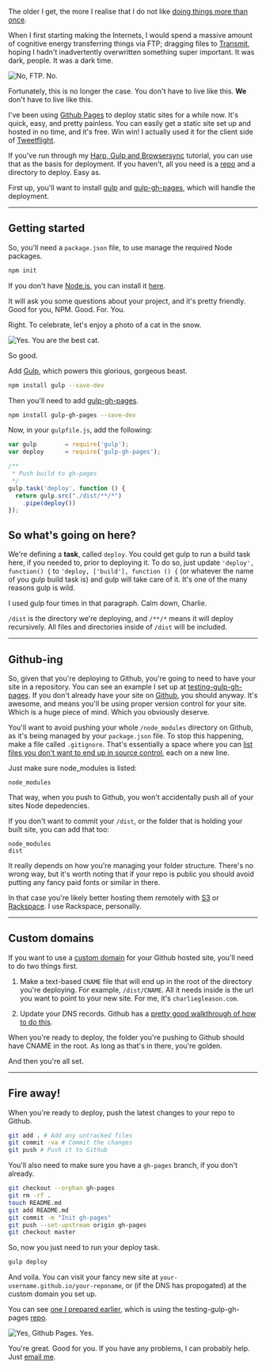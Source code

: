 The older I get, the more I realise that I do not like [doing things more than once][dry].

When I first starting making the Internets, I would spend a massive amount of cognitive energy transferring things via FTP; dragging files to [Transmit](transmit), hoping I hadn't inadvertently overwritten something super important. It was dark, people. It was a dark time.

![No, FTP. No.](/images/articles/deploying-to-github-pages-with-gulp/image-no.jpg)

Fortunately, this is no longer the case. You don't have to live like this. **We** don't have to live like this.

I've been using [Github Pages][github-pages] to deploy static sites for a while now. It's quick, easy, and pretty painless. You can easily get a static site set up and hosted in no time, and it's free. Win win! I actually used it for the client side of [Tweetflight][tweetflight].

If you've run through my [Harp, Gulp and Browsersync][harp-gulp-and-browsersync] tutorial, you can use that as the basis for deployment. If you haven't, all you need is a [repo][github-new-repo] and a directory to deploy. Easy as.

First up, you'll want to install [gulp][gulp] and [gulp-gh-pages][gulp-gh-pages], which will handle the deployment.

---

## Getting started

So, you'll need a `package.json` file, to use manage the required Node packages.

```bash
npm init
```

If you don't have [Node.js][nodejs], you can install it [here][nodejs].

It will ask you some questions about your project, and it's pretty friendly. Good for you, NPM. Good. For. You.

Right. To celebrate, let's enjoy a photo of a cat in the snow.

![Yes. You are the best cat.](/images/articles/deploying-to-github-pages-with-gulp/image-snowcat.jpg)

So good.

Add [Gulp][gulp], which powers this glorious, gorgeous beast.

```bash
npm install gulp --save-dev
```

Then you'll need to add [gulp-gh-pages][gulp-gh-pages].

```bash
npm install gulp-gh-pages --save-dev
```

Now, in your `gulpfile.js`, add the following:

```js
var gulp        = require('gulp');
var deploy      = require('gulp-gh-pages');

/**
 * Push build to gh-pages
 */
gulp.task('deploy', function () {
  return gulp.src("./dist/**/*")
    .pipe(deploy())
});
```

## So what's going on here?

We're defining a **task**, called `deploy`. You could get gulp to run a build task here, if you needed to, prior to deploying it. To do so, just update `'deploy', function() {` to `'deploy, ['build'], function () {` (or whatever the name of you gulp build task is) and gulp will take care of it. It's one of the many reasons gulp is wild.

I used gulp four times in that paragraph. Calm down, Charlie.

`/dist` is the directory we're deploying, and `/**/*` means it will deploy recursively. All files and directories inside of `/dist` will be included.

---

## Github-ing

So, given that you're deploying to Github, you're going to need to have your site in a repository. You can see an example I set up at [testing-gulp-gh-pages][testing-gulp-gh-pages]. If you don't already have your site on [Github][github], you should anyway. It's awesome, and means you'll be using proper version control for your site. Which is a huge piece of mind. Which you obviously deserve.

You'll want to avoid pushing your whole `/node_modules` directory on Github, as it's being managed by your `package.json` file. To stop this happening, make a file called `.gitignore`. That's essentially a space where you can [list files you don't want to end up in source control][github-ignoring-files], each on a new line.

Just make sure node_modules is listed:

```
node_modules
```

That way, when you push to Github, you won't accidentally push all of your sites Node depedencies.

If you don't want to commit your `/dist`, or the folder that is holding your built site, you can add that too:

```
node_modules
dist
```

It really depends on how you're managing your folder structure. There's no wrong way, but it's worth noting that if your repo is public you should avoid putting any fancy paid fonts or similar in there.

In that case you're likely better hosting them remotely with [S3][s3] or [Rackspace][rackspace]. I use Rackspace, personally.

---

## Custom domains

If you want to use a [custom domain][github-pages-custom-domain] for your Github hosted site, you'll need to do two things first.

1. Make a text-based `CNAME` file that will end up in the root of the directory you're deploying. For example, `/dist/CNAME`. All it needs inside is the url you want to point to your new site. For me, it's `charliegleason.com`.

2. Update your DNS records. Github has a [pretty good walkthrough of how to do this][github-pages-custom-domain].

When you're ready to deploy, the folder you're pushing to Github should have CNAME in the root. As long as that's in there, you're golden.

And then you're all set.

---

## Fire away!

When you're ready to deploy, push the latest changes to your repo to Github.

```bash
git add . # Add any untracked files
git commit -va # Commit the changes
git push # Push it to Github
```

You'll also need to make sure you have a `gh-pages` branch, if you don't already.

```bash
git checkout --orphan gh-pages
git rm -rf .
touch README.md
git add README.md
git commit -m "Init gh-pages"
git push --set-upstream origin gh-pages
git checkout master
```

So, now you just need to run your deploy task.

```bash
gulp deploy
```

And voila. You can visit your fancy new site at `your-username.github.io/your-reponame`, or (if the DNS has propogated) at the custom domain you set up.

You can see [one I prepared earlier][testing-gulp-gh-pages-live], which is using the testing-gulp-gh-pages [repo][testing-gulp-gh-pages].

![Yes, Github Pages. Yes.](/images/articles/deploying-to-github-pages-with-gulp/image-yes.jpg)

You're great. Good for you. If you have any problems, I can probably help. Just [email me][email].


  [transmit]: http://panic.com/transmit/ "Which is actually a super great FTP client"
  [nodejs]: http://nodejs.org/
  [gulp]: http://gulpjs.com/
  [gulp-gh-pages]: https://github.com/rowoot/gulp-gh-pages
  [github]: http://github.com/
  [github-new-repo]: https://github.com/repositories/new
  [github-ignoring-files]: https://help.github.com/articles/ignoring-files
  [github-pages]: http://pages.github.com/
  [github-pages-custom-domain]: https://help.github.com/articles/setting-up-a-custom-domain-with-github-pages
  [dry]: http://en.wikipedia.org/wiki/Don't_repeat_yourself
  [harp-gulp-and-browsersync]: http://charliegleason.com/articles/harp-gulp-and-browsersync
  [testing-gulp-gh-pages]: https://github.com/superhighfives/testing-gulp-gh-pages
  [testing-gulp-gh-pages-live]: http://superhighfives.github.io/testing-gulp-gh-pages/
  [tweetflight]: http://tweetflight.wearebrightly.com
  [s3]: http://aws.amazon.com/s3/
  [rackspace]: http://www.rackspace.co.uk/cloud/files
  [email]: mailto:hi@charliegleason.com